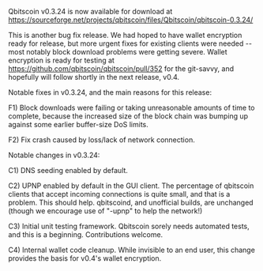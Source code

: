 Qbitscoin v0.3.24 is now available for download at
https://sourceforge.net/projects/qbitscoin/files/Qbitscoin/qbitscoin-0.3.24/

This is another bug fix release.  We had hoped to have wallet encryption ready for release, but more urgent fixes for existing clients were needed -- most notably block download problems were getting severe.  Wallet encryption is ready for testing at https://github.com/qbitscoin/qbitscoin/pull/352 for the git-savvy, and hopefully will follow shortly in the next release, v0.4.

Notable fixes in v0.3.24, and the main reasons for this release:

F1) Block downloads were failing or taking unreasonable amounts of time to complete, because the increased size of the block chain was bumping up against some earlier buffer-size DoS limits.

F2) Fix crash caused by loss/lack of network connection.

Notable changes in v0.3.24:

C1) DNS seeding enabled by default.

C2) UPNP enabled by default in the GUI client.  The percentage of qbitscoin clients that accept incoming connections is quite small, and that is a problem.  This should help.  qbitscoind, and unofficial builds, are unchanged (though we encourage use of "-upnp" to help the network!)

C3) Initial unit testing framework.  Qbitscoin sorely needs automated tests, and this is a beginning.  Contributions welcome.

C4) Internal wallet code cleanup.  While invisible to an end user, this change provides the basis for v0.4's wallet encryption.
